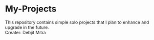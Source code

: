 # My-Projects
This repository contains simple solo projects that I plan to enhance and upgrade in the future.
<br>
Creater: Debjit Mitra

